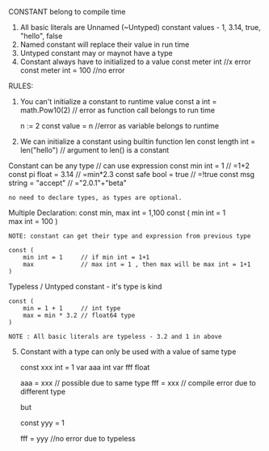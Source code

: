 CONSTANT belong to compile time

1. All basic literals are Unnamed (~Untyped) constant values - 1, 3.14, true, "hello", false
2. Named constant will replace their value in run time
3. Untyped constant may or maynot have a type
4. Constant always have to initialized to a value
    const meter int //x error
    const meter int = 100 //no error

RULES:
1. You can't initialize a constant to runtime value
    const a int = math.Pow10(2) // error as function call belongs to run time

    n := 2
    const value = n //error as variable belongs to runtime

2. We can initialize a constant using builtin function len
    const length int = len("hello") // argument to len() is a constant

Constant can be any type
                                    // can use expression
    const min int  = 1              // =1+2
    const pi float = 3.14           // =min*2.3
    const safe bool = true          // =!true
    const msg string = "accept"     // ="2.0.1"+"beta"

    no need to declare types, as types are optional.

Multiple Declaration:
    const min, max int = 1,100
    const (
        min int = 1     
        max int = 100
    )

    NOTE: constant can get their type and expression from previous type

    const (
        min int = 1     // if min int = 1+1
        max             // max int = 1 , then max will be max int = 1+1
    )

Typeless / Untyped constant - it's type is kind

    const (
		min = 1 + 1     // int type
		max = min * 3.2 // float64 type
	)

    NOTE : All basic literals are typeless - 3.2 and 1 in above

5. Constant with a type can only be used with a value of same type

    const xxx int = 1
    var aaa int
    var fff float

    aaa = xxx   // possible due to same type
    fff = xxx   // compile error due to different type

    but

    const yyy = 1

    fff = yyy   //no error due to typeless





